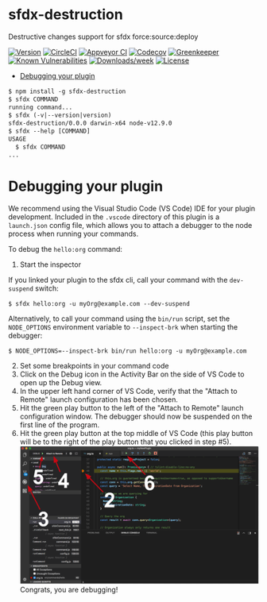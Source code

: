sfdx-destruction
================

Destructive changes support for sfdx force:source:deploy

[![Version](https://img.shields.io/npm/v/sfdx-destruction.svg)](https://npmjs.org/package/sfdx-destruction)
[![CircleCI](https://circleci.com/gh/gdman/sfdx-destruction/tree/master.svg?style=shield)](https://circleci.com/gh/gdman/sfdx-destruction/tree/master)
[![Appveyor CI](https://ci.appveyor.com/api/projects/status/github/gdman/sfdx-destruction?branch=master&svg=true)](https://ci.appveyor.com/project/heroku/sfdx-destruction/branch/master)
[![Codecov](https://codecov.io/gh/gdman/sfdx-destruction/branch/master/graph/badge.svg)](https://codecov.io/gh/gdman/sfdx-destruction)
[![Greenkeeper](https://badges.greenkeeper.io/gdman/sfdx-destruction.svg)](https://greenkeeper.io/)
[![Known Vulnerabilities](https://snyk.io/test/github/gdman/sfdx-destruction/badge.svg)](https://snyk.io/test/github/gdman/sfdx-destruction)
[![Downloads/week](https://img.shields.io/npm/dw/sfdx-destruction.svg)](https://npmjs.org/package/sfdx-destruction)
[![License](https://img.shields.io/npm/l/sfdx-destruction.svg)](https://github.com/gdman/sfdx-destruction/blob/master/package.json)

<!-- toc -->
* [Debugging your plugin](#debugging-your-plugin)
<!-- tocstop -->
<!-- install -->
<!-- usage -->
```sh-session
$ npm install -g sfdx-destruction
$ sfdx COMMAND
running command...
$ sfdx (-v|--version|version)
sfdx-destruction/0.0.0 darwin-x64 node-v12.9.0
$ sfdx --help [COMMAND]
USAGE
  $ sfdx COMMAND
...
```
<!-- usagestop -->
<!-- commands -->

<!-- commandsstop -->
<!-- debugging-your-plugin -->
# Debugging your plugin
We recommend using the Visual Studio Code (VS Code) IDE for your plugin development. Included in the `.vscode` directory of this plugin is a `launch.json` config file, which allows you to attach a debugger to the node process when running your commands.

To debug the `hello:org` command: 
1. Start the inspector
  
If you linked your plugin to the sfdx cli, call your command with the `dev-suspend` switch: 
```sh-session
$ sfdx hello:org -u myOrg@example.com --dev-suspend
```
  
Alternatively, to call your command using the `bin/run` script, set the `NODE_OPTIONS` environment variable to `--inspect-brk` when starting the debugger:
```sh-session
$ NODE_OPTIONS=--inspect-brk bin/run hello:org -u myOrg@example.com
```

2. Set some breakpoints in your command code
3. Click on the Debug icon in the Activity Bar on the side of VS Code to open up the Debug view.
4. In the upper left hand corner of VS Code, verify that the "Attach to Remote" launch configuration has been chosen.
5. Hit the green play button to the left of the "Attach to Remote" launch configuration window. The debugger should now be suspended on the first line of the program. 
6. Hit the green play button at the top middle of VS Code (this play button will be to the right of the play button that you clicked in step #5).
<br><img src=".images/vscodeScreenshot.png" width="480" height="278"><br>
Congrats, you are debugging!
